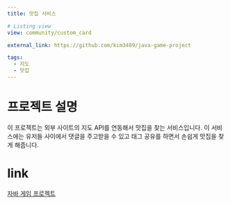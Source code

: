 ```yaml
---
title: 맛집 서비스

# Listing view
view: community/custom_card

external_link: https://github.com/kim3489/java-game-project

tags:
  - 지도
  - 맛집
---
```

# 프로젝트 설명
 이 프로젝트는 외부 사이트의 지도 API를 연동해서 맛집을 찾는 서비스입니다. 이 서비스에는 유저들 사이에서 댓글을 주고받을 수 있고 태그 공유를 하면서 손쉽게 맛집을 찾게 해줍니다.

# link
[자바 게임 프로젝트](https://github.com/kim3489/java-game-project)